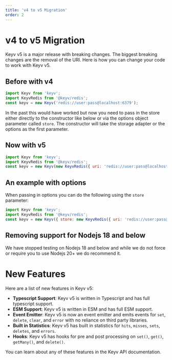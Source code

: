 ```yaml
---
title: 'v4 to v5 Migration'
order: 2
---
```


# v4 to v5 Migration

Keyv v5 is a major release with breaking changes. The biggest breaking changes are the removal of the URI. Here is how you can change your code to work with Keyv v5.

## Before with v4
```js
import Keyv from 'keyv';
import KeyvRedis from '@keyv/redis';
const keyv = new Keyv('redis://user:pass@localhost:6379');
```

In the past this would have worked but now you need to pass in the store either directly to the constructor like below or via the options object parameter called `store`. The constructor will take the storage adapter or the options as the first parameter.

## Now with v5
```js
import Keyv from 'keyv';
import KeyvRedis from '@keyv/redis';
const keyv = new Keyv(new KeyvRedis({ uri: 'redis://user:pass@localhost:6379' }));
```

## An example with options
When passing in options you can do the following using the `store` parameter:
```js
import Keyv from 'keyv';
import KeyvRedis from '@keyv/redis';
const keyv = new Keyv({ store: new KeyvRedis({ uri: 'redis://user:pass@localhost:6379' }), namespace: 'my-namespace' });
```

## Removing support for Nodejs 18 and below

We have stopped testing on Nodejs 18 and below and while we do not force or require you to use Nodejs 20+ we do recommend it.

# New Features
Here are a list of new features in Keyv v5:
- **Typescript Support**: Keyv v5 is written in Typescript and has full typescript support.
- **ESM Support**: Keyv v5 is written in ESM and has full ESM support.
- **Event Emitter**: Keyv v5 is now an event emitter and emits events for `set`, `delete`, `clear`, and `error` with no reliance on third party libraries.
- **Built in Statistics**: Keyv v5 has built in statistics for `hits`, `misses`, `sets`, `deletes`, and `errors`.
- **Hooks**: Keyv v5 has hooks for pre and post processing on `set()`, `get()`, `getMany()`, and `delete()`.

You can learn about any of these features in the Keyv API documentation.

